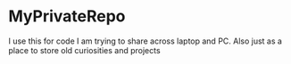 # MyPrivateRepo
I use this for code I am trying to share across laptop and PC.
Also just as a place to store old curiosities and projects
